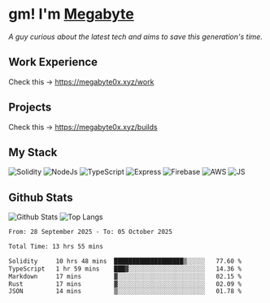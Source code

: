 # gm! I'm [Megabyte](https://megabyte0x.xyz/)

*A guy curious about the latest tech and aims to save this generation's time.*

## Work Experience

Check this -> https://megabyte0x.xyz/work

## Projects

Check this -> https://megabyte0x.xyz/builds

## My Stack

![Solidity](https://img.shields.io/badge/solidity-grey?style=for-the-badge&logo=solidity&logoColor=Green)
![NodeJs](https://img.shields.io/badge/NODE_JS-grey?style=for-the-badge&logo=nodedotjs&logoColor=Green)
![TypeScript](https://img.shields.io/badge/TS-grey?style=for-the-badge&logo=typescript&logoColor=Green)
![Express](https://img.shields.io/badge/EXPRESS-grey?style=for-the-badge&logo=EXPRESS&logoColor=Green)
![Firebase](https://img.shields.io/badge/EXPRESS-grey?style=for-the-badge&logo=EXPRESS&logoColor=Green)
![AWS](https://img.shields.io/badge/AWS-grey?style=for-the-badge&logo=amazonaws&logoColor=Yellow)
![JS](https://img.shields.io/badge/JS-grey?style=for-the-badge&logo=javascript&logoColor=Green)

## Github Stats

![Github Stats](https://github-readme-stats.vercel.app/api?username=megabyte0x&show_icons=true&theme=dark&hide_border=true&bg_color=0D1117) ![Top Langs](https://github-readme-stats.vercel.app/api/top-langs/?username=megabyte0x&layout=compact&theme=dark)

<!--START_SECTION:waka-->

```txt
From: 28 September 2025 - To: 05 October 2025

Total Time: 13 hrs 55 mins

Solidity     10 hrs 48 mins  ███████████████████▒░░░░░   77.60 %
TypeScript   1 hr 59 mins    ███▓░░░░░░░░░░░░░░░░░░░░░   14.36 %
Markdown     17 mins         ▓░░░░░░░░░░░░░░░░░░░░░░░░   02.15 %
Rust         17 mins         ▓░░░░░░░░░░░░░░░░░░░░░░░░   02.09 %
JSON         14 mins         ▒░░░░░░░░░░░░░░░░░░░░░░░░   01.78 %
```

<!--END_SECTION:waka-->


